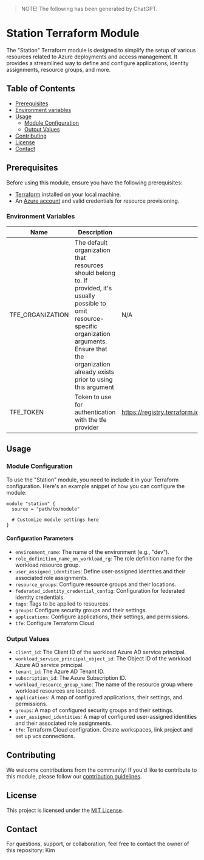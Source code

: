 > NOTE! The following has been generated by ChatGPT.

# Station Terraform Module

The "Station" Terraform module is designed to simplify the setup of various resources related to Azure deployments and access management. It provides a streamlined way to define and configure applications, identity assignments, resource groups, and more.

## Table of Contents

- [Prerequisites](#prerequisites)
- [Environment variables](#environment-variables)
- [Usage](#usage)
  - [Module Configuration](#module-configuration)
  - [Output Values](#output-values)
- [Contributing](#contributing)
- [License](#license)
- [Contact](#contact)

## Prerequisites

Before using this module, ensure you have the following prerequisites:

- [Terraform](https://www.terraform.io/) installed on your local machine.
- An [Azure account](https://azure.com) and valid credentials for resource provisioning.

### Environment Variables

| Name | Description | Comment |
| ---- | ----------- | ------- |
| TFE_ORGANIZATION | The default organization that resources should belong to. If provided, it's usually possible to omit resource-specific organization arguments. Ensure that the organization already exists prior to using this argument | N/A |
| TFE_TOKEN | Token to use for authentication with the tfe provider | https://registry.terraform.io/providers/hashicorp/tfe/latest/docs#authentication

## Usage


### Module Configuration

To use the "Station" module, you need to include it in your Terraform configuration. Here's an example snippet of how you can configure the module:

```hcl
module "station" {
  source = "path/to/module"

  # Customize module settings here
}
```

#### Configuration Parameters

- `environment_name`: The name of the environment (e.g., "dev").
- `role_definition_name_on_workload_rg`: The role definition name for the workload resource group.
- `user_assigned_identities`: Define user-assigned identities and their associated role assignments.
- `resource_groups`: Configure resource groups and their locations.
- `federated_identity_credential_config`: Configuration for federated identity credentials.
- `tags`: Tags to be applied to resources.
- `groups`: Configure security groups and their settings.
- `applications`: Configure applications, their settings, and permissions.
- `tfe`: Configure Terraform Cloud

### Output Values

- `client_id`: The Client ID of the workload Azure AD service principal.
- `workload_service_principal_object_id`: The Object ID of the workload Azure AD service principal.
- `tenant_id`: The Azure AD Tenant ID.
- `subscription_id`: The Azure Subscription ID.
- `workload_resource_group_name`: The name of the resource group where workload resources are located.
- `applications`: A map of configured applications, their settings, and permissions.
- `groups`: A map of configured security groups and their settings.
- `user_assigned_identities`: A map of configured user-assigned identities and their associated role assignments.
- `tfe`: Terraform Cloud configration. Create workspaces, link project and set up vcs connections.

## Contributing

We welcome contributions from the community! If you'd like to contribute to this module, please follow our [contribution guidelines](CONTRIBUTING.md).

## License

This project is licensed under the [MIT License](LICENSE).

## Contact

For questions, support, or collaboration, feel free to contact the owner of this repository: Kim

